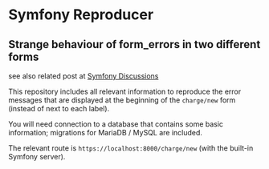 # Symfony Reproducer

## Strange behaviour of form_errors in two different forms

see also related post at [Symfony Discussions](https://github.com/symfony/symfony/discussions/58673)

This repository includes all relevant information to reproduce the error messages that are displayed at the beginning of the `charge/new` form (instead of next to each label).

You will need connection to a database that contains some basic information; migrations for MariaDB / MySQL are included.

The relevant route is `https://localhost:8000/charge/new` (with the built-in Symfony server).

